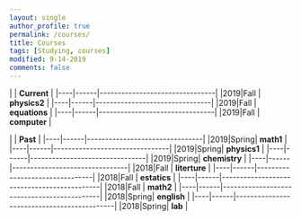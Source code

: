 ```yaml
---
layout: single
author_profile: true
permalink: /courses/
title: Courses
tags: [Studying, courses]
modified: 9-14-2019
comments: false
---
```



|           | **Current**                    |
|----|------|--------------------------------|
|2019|Fall  | **physics2**         |
|----|------|--------------------------------|
|2019|Fall  | **equations** |
|----|------|--------------------------------|
|2019|Fall  | **computer** |


|           | **Past**                       |
|----|------|--------------------------------|
|2019|Spring| **math1**         |
|----|------|--------------------------------|
|2019|Spring| **physics1** |
|----|------|--------------------------------|
|2019|Spring| **chemistry** |
|----|------|--------------------------------|
|2018|Fall  | **literture**            |
|----|------|--------------------------------|
|2018|Fall  | **estatics** |
|----|------|--------------------------------------------|
|2018|Fall  | **math2** |
|----|------|--------------------------------------------|
|2018|Spring| **english**             |
|----|------|--------------------------------------------|
|2018|Spring| **lab** |

